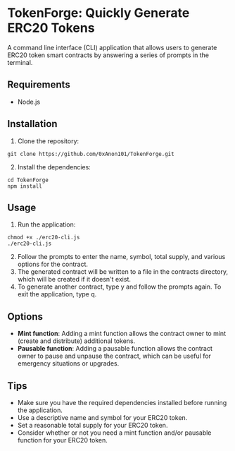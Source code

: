 
# TokenForge: Quickly Generate ERC20 Tokens
A command line interface (CLI) application that allows users to generate ERC20 token smart contracts by answering a series of prompts in the terminal.

## Requirements
* Node.js

## Installation
1. Clone the repository:

 
``` 
git clone https://github.com/0xAnon101/TokenForge.git
```

2. Install the dependencies:
        

 
```
cd TokenForge
npm install
```

## Usage
1. Run the application:
  

```
chmod +x ./erc20-cli.js
./erc20-cli.js
```

2. Follow the prompts to enter the name, symbol, total supply, and various options for the contract.
3. The generated contract will be written to a file in the contracts directory, which will be created if it doesn't exist.
4. To generate another contract, type y and follow the prompts again. To exit the application, type q.

## Options
* **Mint function**: Adding a mint function allows the contract owner to mint (create and distribute) additional tokens.
* **Pausable function**: Adding a pausable function allows the contract owner to pause and unpause the contract, which can be useful for emergency situations or upgrades.

## Tips
* Make sure you have the required dependencies installed before running the application.
* Use a descriptive name and symbol for your ERC20 token.
* Set a reasonable total supply for your ERC20 token.
* Consider whether or not you need a mint function and/or pausable function for your ERC20 token.
